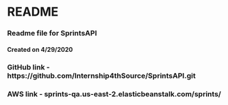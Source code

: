# README

<div background-color:.bg-green-light>
  <h3>Readme file for SprintsAPI</h3>
  <h4>Created on 4/29/2020</h4>
</div>

<h3>GitHub link - https://github.com/Internship4thSource/SprintsAPI.git</h3>
<h3>AWS link - sprints-qa.us-east-2.elasticbeanstalk.com/sprints/</h3>
